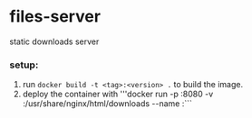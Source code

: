 # files-server
static downloads server

### setup:
1. run ```docker build -t <tag>:<version> .``` to build the image.
1. deploy the container with '''docker run -p <external port>:8080 -v <downloadable files location>:/usr/share/nginx/html/downloads --name <container name> <tag>:<version>```
